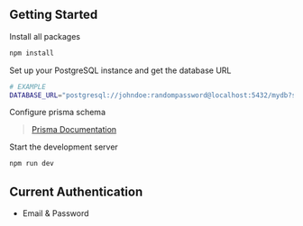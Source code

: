 ## Getting Started

Install all packages

```bash
npm install
```


Set up your PostgreSQL instance and get the database URL
```bash
# EXAMPLE
DATABASE_URL="postgresql://johndoe:randompassword@localhost:5432/mydb?schema=public
```

Configure prisma schema 
> [Prisma Documentation](https://www.prisma.io/docs/getting-started/setup-prisma/start-from-scratch/relational-databases-typescript-postgresql)


Start the development server

```bash
npm run dev
```

## Current Authentication
- Email & Password
